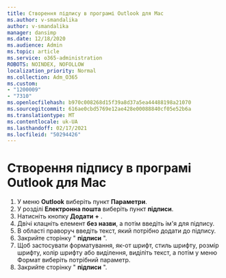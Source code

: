```yaml
---
title: Створення підпису в програмі Outlook для Mac
ms.author: v-smandalika
author: v-smandalika
manager: dansimp
ms.date: 12/18/2020
ms.audience: Admin
ms.topic: article
ms.service: o365-administration
ROBOTS: NOINDEX, NOFOLLOW
localization_priority: Normal
ms.collection: Adm_O365
ms.custom:
- "1200009"
- "7310"
ms.openlocfilehash: b970c008268d15f39a8d37a5ea44488198a21070
ms.sourcegitcommit: 616ae0cbd5769e12ae428e00088840cf05e52b6a
ms.translationtype: MT
ms.contentlocale: uk-UA
ms.lasthandoff: 02/17/2021
ms.locfileid: "50294426"
---
```

# <a name="create-a-signature-in-outlook-for-mac"></a>Створення підпису в програмі Outlook для Mac

1.  У меню **Outlook** виберіть пункт **Параметри**.
2.  У розділі **Електронна пошта** виберіть пункт **підписи**.
3.  Натисніть кнопку **Додати** **+** .
4.  Двічі клацніть елемент **без назви**, а потім введіть ім'я для підпису.
5.  В області праворуч введіть текст, який потрібно додати до підпису.
6.  Закрийте сторінку " **підписи** ".
7.  Щоб застосувати форматування, як-от шрифт, стиль шрифту, розмір шрифту, колір шрифту або виділення, виділіть текст, а потім у меню Формат виберіть потрібний параметр.
8.  Закрийте сторінку " **підписи** ".
